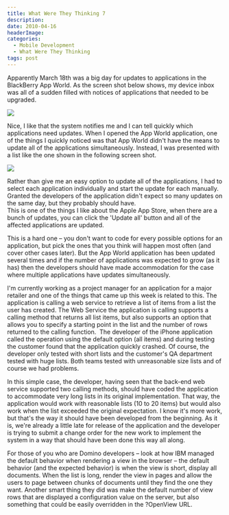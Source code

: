 ```yaml
---
title: What Were They Thinking 7
description: 
date: 2010-04-16
headerImage: 
categories: 
  - Mobile Development
  - What Were They Thinking
tags: post
---
```


Apparently March 18th was a big day for updates to applications in the BlackBerry App World. As the screen shot below shows, my device inbox was all of a sudden filled with notices of applications that needed to be upgraded.

![](/images/2010/app-world-updates-1.jpg)

Nice, I like that the system notifies me and I can tell quickly which applications need updates. When I opened the App World application, one of the things I quickly noticed was that App World didn't have the means to update all of the applications simultaneously. Instead, I was presented with a list like the one shown in the following screen shot.

![](/images/2010/app-world-updates-2.jpg)

Rather than give me an easy option to update all of the applications, I had to select each application individually and start the update for each manually. Granted the developers of the application didn't expect so many updates on the same day, but they probably should have.  
This is one of the things I like about the Apple App Store, when there are a bunch of updates, you can click the 'Update all' button and all of the affected applications are updated.

This is a hard one – you don't want to code for every possible options for an application, but pick the ones that you think will happen most often (and cover other cases later). But the App World application has been updated several times and if the number of applications was expected to grow (as it has) then the developers should have made accommodation for the case where multiple applications have updates simultaneously.

I'm currently working as a project manager for an application for a major retailer and one of the things that came up this week is related to this. The application is calling a web service to retrieve a list of items from a list the user has created. The Web Service the application is calling supports a calling method that returns all list items, but also supports an option that allows you to specify a starting point in the list and the number of rows returned to the calling function.  The developer of the iPhone application called the operation using the default option (all items) and during testing the customer found that the application quickly crashed. Of course, the developer only tested with short lists and the customer's QA department tested with huge lists. Both teams tested with unreasonable size lists and of course we had problems.

In this simple case, the developer, having seen that the back-end web service supported two calling methods, should have coded the application to accommodate very long lists in its original implementation. That way, the application would work with reasonable lists (10 to 20 items) but would also work when the list exceeded the original expectation. I know it's more work, but that's the way it should have been developed from the beginning. As it is, we're already a little late for release of the application and the developer is trying to submit a change order for the new work to implement the system in a way that should have been done this way all along.

For those of you who are Domino developers – look at how IBM managed the default behavior when rendering a view in the browser – the default behavior (and the expected behavior) is when the view is short, display all documents. When the list is long, render the view in pages and allow the users to page between chunks of documents until they find the one they want. Another smart thing they did was make the default number of view rows that are displayed a configuration value on the server, but also something that could be easily overridden in the ?OpenView URL.